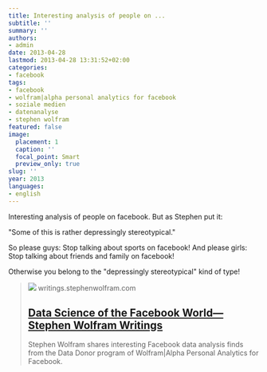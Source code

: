 ```yaml
---
title: Interesting analysis of people on ...
subtitle: ''
summary: ''
authors:
- admin
date: 2013-04-28
lastmod: 2013-04-28 13:31:52+02:00
categories:
- facebook
tags:
- facebook
- wolfram|alpha personal analytics for facebook
- soziale medien
- datenanalyse
- stephen wolfram
featured: false
image:
  placement: 1
  caption: ''
  focal_point: Smart
  preview_only: true
slug: ''
year: 2013
languages:
- english
---
```


Interesting analysis of people on facebook. But as Stephen put it:

"Some of this is rather depressingly stereotypical."

So please guys: Stop talking about sports on facebook!
And please girls: Stop talking about friends and family on facebook!

Otherwise you belong to the "depressingly stereotypical" kind of type!
> [![](https://content.wolfram.com/sites/43/2013/04/network-grid1.png)](http://blog.stephenwolfram.com/2013/04/data-science-of-the-facebook-world/)
> writings.stephenwolfram.com
> ## [Data Science of the Facebook World—Stephen Wolfram Writings](http://blog.stephenwolfram.com/2013/04/data-science-of-the-facebook-world/)
>
>Stephen Wolfram shares interesting Facebook data analysis finds from the Data Donor program of Wolfram|Alpha Personal Analytics for Facebook.